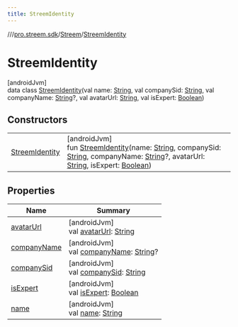 ```yaml
---
title: StreemIdentity
---
```

//[<root>](../../../../index.html)/[pro.streem.sdk](../../index.html)/[Streem](../index.html)/[StreemIdentity](index.html)



# StreemIdentity



[androidJvm]\
data class [StreemIdentity](index.html)(val name: [String](https://kotlinlang.org/api/latest/jvm/stdlib/kotlin/-string/index.html), val companySid: [String](https://kotlinlang.org/api/latest/jvm/stdlib/kotlin/-string/index.html), val companyName: [String](https://kotlinlang.org/api/latest/jvm/stdlib/kotlin/-string/index.html)?, val avatarUrl: [String](https://kotlinlang.org/api/latest/jvm/stdlib/kotlin/-string/index.html), val isExpert: [Boolean](https://kotlinlang.org/api/latest/jvm/stdlib/kotlin/-boolean/index.html))



## Constructors


| | |
|---|---|
| [StreemIdentity](-streem-identity.html) | [androidJvm]<br>fun [StreemIdentity](-streem-identity.html)(name: [String](https://kotlinlang.org/api/latest/jvm/stdlib/kotlin/-string/index.html), companySid: [String](https://kotlinlang.org/api/latest/jvm/stdlib/kotlin/-string/index.html), companyName: [String](https://kotlinlang.org/api/latest/jvm/stdlib/kotlin/-string/index.html)?, avatarUrl: [String](https://kotlinlang.org/api/latest/jvm/stdlib/kotlin/-string/index.html), isExpert: [Boolean](https://kotlinlang.org/api/latest/jvm/stdlib/kotlin/-boolean/index.html)) |


## Properties


| Name | Summary |
|---|---|
| [avatarUrl](avatar-url.html) | [androidJvm]<br>val [avatarUrl](avatar-url.html): [String](https://kotlinlang.org/api/latest/jvm/stdlib/kotlin/-string/index.html) |
| [companyName](company-name.html) | [androidJvm]<br>val [companyName](company-name.html): [String](https://kotlinlang.org/api/latest/jvm/stdlib/kotlin/-string/index.html)? |
| [companySid](company-sid.html) | [androidJvm]<br>val [companySid](company-sid.html): [String](https://kotlinlang.org/api/latest/jvm/stdlib/kotlin/-string/index.html) |
| [isExpert](is-expert.html) | [androidJvm]<br>val [isExpert](is-expert.html): [Boolean](https://kotlinlang.org/api/latest/jvm/stdlib/kotlin/-boolean/index.html) |
| [name](name.html) | [androidJvm]<br>val [name](name.html): [String](https://kotlinlang.org/api/latest/jvm/stdlib/kotlin/-string/index.html) |

